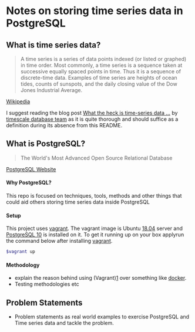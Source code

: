 # Notes on storing time series data in PostgreSQL

## What is time series data?

> A time series is a series of data points indexed (or listed or graphed) in time order. Most commonly, a time series is a sequence taken at successive equally spaced points in time. Thus it is a sequence of discrete-time data. Examples of time series are heights of ocean tides, counts of sunspots, and the daily closing value of the Dow Jones Industrial Average.

[Wikipedia](https://en.wikipedia.org/wiki/Time_series)

I suggest reading the blog post [What the heck is time-series data ...](https://blog.timescale.com/what-the-heck-is-time-series-data-and-why-do-i-need-a-time-series-database-dcf3b1b18563) by [timescale database team](https://blog.timescale.com) as it is quite thorough and should suffice as a definition during its absence from this README. 

## What is PostgreSQL?

> The World's Most Advanced Open Source Relational Database

[PostgreSQL Website](https://www.postgresql.org/)


#### Why PostgreSQL?

This repo is focused on techniques, tools, methods and other things that could aid others storing time series data inside PostgreSQL


#### Setup 

This project uses [vagrant][1]. The vagrant image is Ubuntu [18.04](http://releases.ubuntu.com/bionic/) server and [PostgreSQL 10](https://wiki.postgresql.org/wiki/New_in_postgres_10) is installed on it.
To get it running up on your box applyrun the command below after installing [vagrant][1].

```bash
$vagrant up
```

#### Methodology

- explain the reason behind using (Vagrant)[1] over something like [docker](http://docker.com).
- Testing methodologies etc


## Problem Statements

- Problem statements as real world examples to exercise PostgreSQL and Time series data and tackle the problem.


 
[1]: https://www.vagrantup.com/
